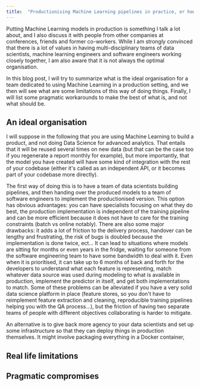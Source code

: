 ```yaml
---
title:  "Productionising Machine Learning pipelines in practice, or how to increase your ML throughput in real life"
--- 
```


Putting Machine Learning models in production is something I talk a lot about, and I also discuss it with people from 
other companies at conferences, friends and former co-workers. While I am strongly convinced that there is a lot of values in 
having multi-disciplinary teams of data scientists, machine learning engineers and software engineers working closely together,
I am also aware that it is not always the optimal organisation.

In this blog post, I will try to summarize what is the ideal organisation for a team dedicated to using Machine Learning 
in a production setting, and we then will see what are some limitations of this way of doing things. Finally, I will list 
some pragmatic workarounds to make the best of what is, and not what should be. 

## An ideal organisation

I will suppose in the following that you are using Machine Learning to build a product, and not doing Data Science for 
advanced analytics. That entails that it will be reused several times on new data (but that can be the case too if you 
regenerate a report monthly for example), but more importantly, that the model you have created will have some kind of 
integration with the rest of your codebase (either it's called as an independent API, or it becomes part of your codebase
more directly). 

The first way of doing this is to have a team of data scientists building pipelines, and then handing over the produced 
models to a team of software engineers to implement the productionised version. This option has obvious advantages: 
you can have specialists focusing on what they do best, the production implementation is independent of the training 
pipeline and can be more efficient because it does not have to care for the training constraints (batch vs online notably).
There are also some major drawbacks: it adds a lot of friction to the delivery process, handover can be lengthy and 
frustrating, the risk of bugs is doubled because the implementation is done twice, ect... It can lead to situations where
models are sitting for months or even years in the fridge, waiting for someone from the software engineering team
to have some bandwidth to deal with it. Even when it is prioritised, it can take up to 6 months of back and forth for the 
developers to understand what each feature is representing, match whatever data source was used during modeling to what 
is available in production, implement the predictor in itself, and get both implementations to match. Some of these 
problems can be alleviated if you have a very solid data science platform in place (feature stores, so you don't have to
reimplement feature extraction and cleaning, reproducible training pipelines helping you with the QA process...), but the
friction of having two separate teams of people with different objectives collaborating is harder to mitigate.

An alternative is to give back more agency to your data scientists and set up some infrastructure so that they can deploy
things in production themselves. It might involve packaging everything in a Docker container, 

## Real life limitations


## Pragmatic compromises
